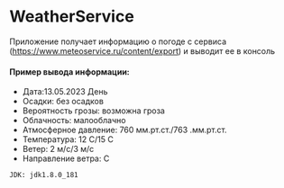 # WeatherService
Приложение получает информацию о погоде с сервиса (https://www.meteoservice.ru/content/export) и выводит ее в консоль

#### Пример вывода информации:
* Дата:13.05.2023 День
* Осадки: без осадков
* Вероятность грозы: возможна гроза
* Облачность: малооблачно
* Атмосферное давление: 760 мм.рт.ст./763 .мм.рт.ст.
* Температура: 12 С/15 С
* Ветер: 2 м/с/3 м/с
* Направление ветра: С

`JDK: jdk1.8.0_181`




 
